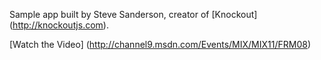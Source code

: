 Sample app built by Steve Sanderson, creator of [Knockout] (http://knockoutjs.com).

[Watch the Video] (http://channel9.msdn.com/Events/MIX/MIX11/FRM08)